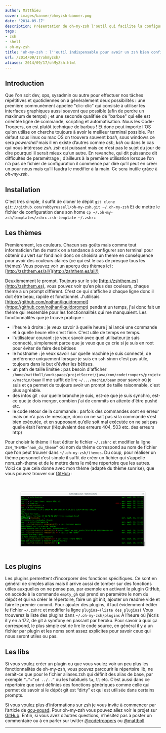 ```yaml
---
author: Matthieu
cover: images/banner/ohmyzsh-banner.png
date: '2014-09-17'
description: Présentation de oh-my-zsh l'outil qui facilite la configuration du shell zsh
tags:
- zsh
- shell
- oh-my-zsh
title: 'oh-my-zsh : l''outil indispensable pour avoir un zsh bien configuré.'
url: /2014/09/17/ohmyzsh/
aliases: 2014/09/17/ohMyZsh.html
---
```



## Introduction
Que l'on soit dev, ops, sysadmin ou autre pour effectuer nos tâches répétitives et quotidiennes on a généralement deux possibilités : une première communément appelée "clic-clic" qui consiste à utiliser les interfaces graphiques aussi souvent que possible (afin de perdre un maximum de temps) ; et une seconde qualifiée de "barbue" qui elle est orientée ligne de commande, scripting et automatisation.
Nous les Code-Troopers, on est plutôt technique de barbus ! Et donc peut importe l'OS qu'on utilise on cherche toujours à avoir le meilleur terminal possible.
Par défaut sous linux ou mac OS on trouvera souvent _bash_, sous windows ce sera _powershell_ mais il en existe d’autres comme _csh_, _ksh_ ou dans le cas qui nous intéresse _zsh_.
_zsh_ est puissant mais ce n’est pas le sujet du jour de dire pourquoi il serait mieux qu’un autre. En revanche, qui dit puissance dit difficultés de paramétrage ;
d’ailleurs à la première utilisation lorsque l’on n’a pas de fichier de configuration il commence par dire qu’il peut en créer un pour nous mais qu’il faudra le modifier à la main.
Ce sera inutile grâce à _oh-my-zsh_.



## Installation
C'est très simple, il suffit de cloner le dépôt
`git clone git://github.com/robbyrussell/oh-my-zsh.git ~/.oh-my-zsh`
Et de mettre le fichier de configuration dans son home
`cp ~/.oh-my-zsh/templates/zshrc.zsh-template ~/.zshrc`

## Les thèmes
Premièrement, les couleurs. Chacun ses goûts mais comme tout  informaticien fan de  matrix on a tendance à configurer son terminal pour obtenir du vert sur fond noir donc on choisira un thème en conséquence pour avoir des couleurs claires (ce qui est le cas de presque tous les thèmes) Vous pouvez voir un aperçu des thèmes ici : [http://zshthem.es/all/](http://zshthem.es/all/)

Deuxièmement le prompt. Toujours sur le site [http://zshthem.es](http://zshthem.es), vous pouvez voir qu’en plus des couleurs, chaque thème a un prompt différent. C'est ce qui s'affiche à chaque ligne donc il doit être beau, rapide et fonctionnel.
J'utilisais [https://github.com/nojhan/liquidprompt](https://github.com/nojhan/liquidprompt) pendant un temps, j'ai donc fait un thème qui ressemble pour les fonctionnalités qui me manquaient. Les fonctionnalités que je trouve pratique :

 - l'heure à droite : je veux savoir à quelle heure j'ai lancé une commande et à quelle heure elle s'est finie. C'est utile de temps en temps.
 - l'utilisateur courant : je veux savoir avec quel utilisateur je suis connecté, simplement parce que je veux que ça crie si je suis en root pour éviter de faire des bêtises
 - le hostname : je veux savoir sur quelle machine je suis connecté, de préférence uniquement lorsque je suis en ssh sinon c'est pas utile, toujours dans le but d'éviter les bêtises.
 - un path de taille limitée : pas besoin d'afficher `/home/mattboll/workspace/projetSecret/java/com/codetroopers/projetxx/machin/bean` il me suffit de lire `~/.../machin/bean` pour savoir où je suis et ça permet de toujours avoir un prompt de taille raisonnable, c'est plus agréable.
 - des infos git : sur quelle branche je suis, est-ce que je suis synchro, est-ce que je dois merger, combien j'ai de commits en attente d'être pushé etc.
 - le code retour de la commande : parfois des commandes sont en erreur mais on n’a pas de message, donc on ne sait pas si la commande s’est bien exécutée, et en supposant qu’elle soit mal exécutée on ne sait pas quelle était l’erreur (l’équivalent des erreurs 404, 503 etc. des erreurs http)

Pour choisir le thème il faut éditer le fichier `~/.zshrc` et modifier la ligne
`ZSH_THEME=”nom_du_theme”` où nom du thème correspond au nom de fichier que l’on peut trouver dans `~/.oh-my-zsh/themes`. Du coup, pour réaliser un thème personnel c’est simple il suffit de créer un fichier qui s’appelle nom.zsh-theme et de le mettre dans le même répertoire que les autres.
Voici ce que cela donne avec mon thème (adapté du thème sunrise), que vous pouvez trouver  sur [GitHub](https://raw.githubusercontent.com/mattboll/zshrc/master/mattboll.zsh-theme) :

<div style="text-align:center;margin:50px">
<a style="display: inline" href="/images/posts/2014-09-17-ohMyZsh/oh-my-zsh-theme.png" data-lightbox="image-0" title="Thème oh-my-zsh">
        <img class="medium" src="/images/posts/2014-09-17-ohMyZsh/oh-my-zsh-theme.png" alt="Thème oh-my-zsh"/>
</a>
</div>

## Les plugins
Les plugins permettent d'incorporer des fonctions spécifiques. Ce sont en général de simples alias mais il arrive aussi de tomber sur des fonctions utiles auxquelles on ne pense pas, par exemple en activant le plugin GitHub, on accède à la commande `empty_gh` qui prend en paramètre le nom du dépôt et qui va créer le répertoire, faire un git init, ajouter un readme vide et faire le premier commit.
Pour ajouter des plugins, il faut évidemment éditer le fichier `~/.zshrc` et modifier la ligne `plugins=(liste des plugins)`
Vous trouverez la liste des plugins dans `~/.oh-my-zsh/plugins` À l’heure où j’écris il y en a 172, de git à symfony en passant par heroku. Pour savoir à quoi ça correspond, le plus simple est de lire le code source, en général il y a un fichier par plugin et les noms sont assez explicites pour savoir ceux qui nous seront utiles ou pas.

## Les libs
Si vous voulez créer un plugin ou que vous voulez voir un peu plus les fonctionnalités de oh-my-zsh, vous pouvez parcourir le répertoire lib, ne serait-ce que pour le fichier aliases.zsh qui définit des alias de base, par exemple `“…”=”cd ../..”` ou les habituels `la`, `ll` etc. C’est aussi dans ce répertoire que sont définies des fonctions génériques comme celle qui permet de savoir si le dépôt git est “dirty” et qui est utilisée dans certains prompts.


Si vous voulez plus d’informations sur zsh je vous invite à commencer par l’article de [gcu-squad](http://wiki.gcu.info/doku.php?id=unix:zsh_le_z_shell). Pour oh-my-zsh vous pouvez allez voir le projet sur [GitHub](https://github.com/robbyrussell/oh-my-zsh). Enfin, si vous avez d’autres questions, n’hésitez pas à poster un commentaire ou à en parler sur twitter [@codetroopers](http://twitter.com/codetroopers) ou [@mattboll](http://twitter.com/mattboll)


----------
